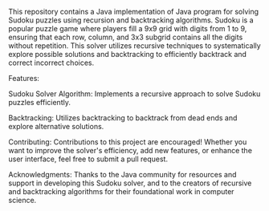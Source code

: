 This repository contains a Java implementation of Java program for solving Sudoku puzzles using recursion and backtracking algorithms. Sudoku is a popular puzzle game where players fill a 9x9 grid with digits from 1 to 9, ensuring that each row, column, and 3x3 subgrid contains all the digits without repetition. This solver utilizes recursive techniques to systematically explore possible solutions and backtracking to efficiently backtrack and correct incorrect choices.

Features:

Sudoku Solver Algorithm: Implements a recursive approach to solve Sudoku puzzles efficiently.

Backtracking: Utilizes backtracking to backtrack from dead ends and explore alternative solutions.


Contributing:
Contributions to this project are encouraged! Whether you want to improve the solver's efficiency, add new features, or enhance the user interface, feel free to submit a pull request.

Acknowledgments:
Thanks to the Java community for resources and support in developing this Sudoku solver, and to the creators of recursive and backtracking algorithms for their foundational work in computer science.
